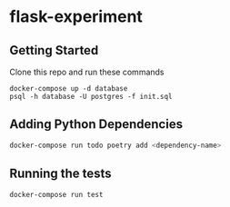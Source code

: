 # flask-experiment


## Getting Started
Clone this repo and run these commands
```
docker-compose up -d database
psql -h database -U postgres -f init.sql
```

## Adding Python Dependencies
```sh
docker-compose run todo poetry add <dependency-name>
```

## Running the tests
```sh
docker-compose run test
```
